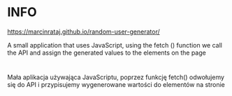 # INFO
https://marcinrataj.github.io/random-user-generator/

A small application that uses JavaScript,
using the fetch () function we call the API and assign the generated values to the elements on the page
#
Mała aplikacja używająca JavaScriptu, 
poprzez funkcję fetch() odwołujemy się do API i przypisujemy wygenerowane wartości do elementów na stronie
